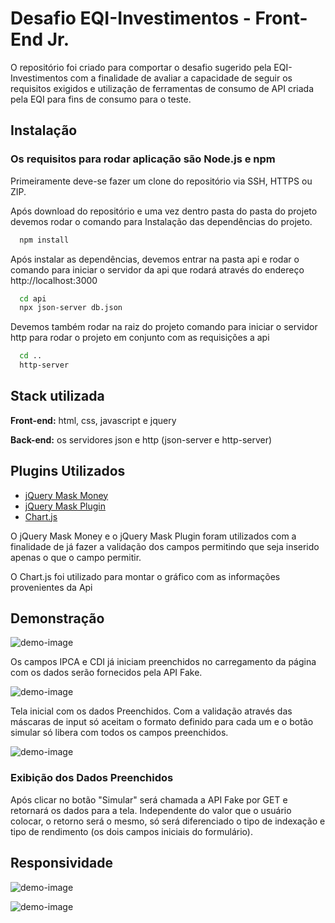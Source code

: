 
# Desafio EQI-Investimentos - Front-End Jr.

O repositório foi criado para comportar o desafio sugerido pela EQI-Investimentos com a finalidade de avaliar a capacidade de seguir os requisitos exigidos e utilização de ferramentas de consumo de API criada pela EQI para fins de consumo para o teste. 


## Instalação
### Os requisitos para rodar aplicação são Node.js e npm

Primeiramente deve-se fazer um clone do repositório via SSH, HTTPS ou ZIP.

Após download do repositório e uma vez dentro pasta do pasta do projeto devemos rodar o comando para Instalação das dependências do projeto.

```bash
  npm install 
```
Após instalar as dependências, devemos entrar na pasta api e rodar o comando para iniciar o servidor da api que rodará através do endereço http://localhost:3000

```bash
  cd api
  npx json-server db.json
```

Devemos também rodar na raiz do projeto comando para iniciar o servidor http para rodar o projeto em conjunto com as requisições a api 

```bash
  cd ..
  http-server
```
## Stack utilizada

**Front-end:** html, css, javascript e jquery

**Back-end:** os servidores json e http (json-server e http-server)




## Plugins Utilizados 

 - [jQuery Mask Money](https://github.com/plentz/jquery-maskmoney)
 - [jQuery Mask Plugin](https://igorescobar.github.io/jQuery-Mask-Plugin/)
 - [Chart.js](https://www.chartjs.org/)

O jQuery Mask Money e o jQuery Mask Plugin foram utilizados com a finalidade de já fazer a validação dos campos permitindo que seja inserido apenas o que o campo permitir.

O Chart.js foi utilizado para montar o gráfico com as informações provenientes da Api
## Demonstração

![demo-image](https://i.imgur.com/5rdPS7j.png)

Os campos IPCA e CDI já iniciam preenchidos no carregamento da página com os dados serão fornecidos pela API Fake.

![demo-image](https://imgur.com/nFiyBzS.png)

Tela inicial com os dados Preenchidos. Com a validação através das máscaras de input só aceitam o formato definido para cada um e o botão simular só libera com todos os campos preenchidos.

![demo-image](https://imgur.com/LdG1jsT.png)

### Exibição dos Dados Preenchidos

Após clicar no botão "Simular" será chamada a API Fake por GET e retornará os dados para a tela. Independente do valor que o usuário colocar, o retorno será o mesmo, só será diferenciado o tipo de indexação e tipo de rendimento (os dois campos iniciais do formulário).


## Responsividade

![demo-image](https://imgur.com/mWqlGEN.png)

![demo-image](https://imgur.com/syTKbTn.png)